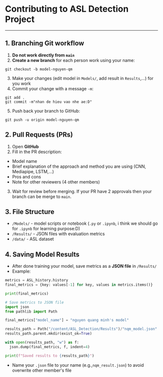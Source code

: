 # Contributing to ASL Detection Project
---
## 1. Branching Git workflow
1. **Do not work directly from `main`**
2. **Create a new branch** for each person work using your name:
```
git checkout -b model-nguyen-qm
```
3. Make your changes (edit model in `Models/`, add result in `Results`,...) for you work 
4. Commit your change with a message `-m`:
```
git add .
git commit -m"nhan de hieu vao nhe ae:D"
```
5. Push back your branch to GitHub:
```
git push -u origin model-nguyen-qm
```

## 2. Pull Requests (PRs)
1. Open **GitHub**
2. Fill in the PR description:
- Model name
- Brief explanation of the approach and method you are using (CNN, Mediapipe, LSTM,...)
- Pros and cons
- Note for other reviewers (4 other members)
3. Wait for review before merging. If your PR have 2 approvals then your branch can be merge to `main`.

## 3. File Structure
- `/Models/` - model scripts or notebook (`.py` or `.ipynb`, i think we should go for `.ipynb` for learning purpose:D)
- `/Results/` - JSON files with evaluation metrics
- `/data/` - ASL dataset

## 4. Saving Model Results
- After done training your model, save metrics as a **JSON file** in `/Results/`
- Example:
```python
metrics = ASL_history.history
final_metrics = {key: values[-1] for key, values in metrics.items()}

print(final_metrics)

# Save metrics to JSON file
import json
from pathlib import Path

final_metrics["model_name"] = "nguyen quang minh's model"

results_path = Path("/content/ASL_Detection/Results")/"nqm_model.json"
results_path.parent.mkdir(exist_ok=True)

with open(results_path, "w") as f:
  json.dump(final_metrics, f, indent=4)

print(f"Saved results to {results_path}")
```
- Name your `.json` file to your name (e.g.,`nqm_result.json`) to avoid overwrite other member's file

